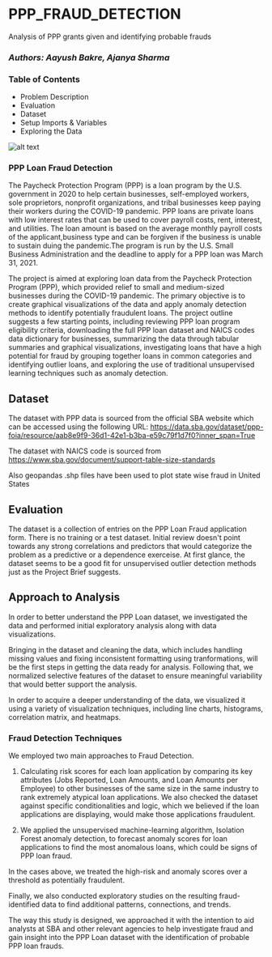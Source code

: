 # PPP_FRAUD_DETECTION
Analysis of PPP grants given and identifying probable frauds

### *Authors: Aayush Bakre, Ajanya Sharma*

### Table of Contents

- Problem Description
- Evaluation
- Dataset
- Setup Imports & Variables
- Exploring the Data

![alt text](https://gray-wafb-prod.cdn.arcpublishing.com/resizer/ELLb-0F79fu-eD2nA4_46JmkiJs=/1200x675/smart/filters:quality(85)/cloudfront-us-east-1.images.arcpublishing.com/gray/YT67CCYJY5FDNJDURKRAGZYETY.jpg)

### PPP Loan Fraud Detection

The Paycheck Protection Program (PPP) is a loan program by the U.S. government in 2020 to help certain businesses, self-employed workers, sole proprietors, nonprofit organizations, and tribal businesses keep paying their workers during the COVID-19 pandemic. PPP loans are private loans with low interest rates that can be used to cover payroll costs, rent, interest, and utilities. The loan amount is based on the average monthly payroll costs of the applicant,business type and can be forgiven if the business is unable to sustain duing the pandemic.The program is run by the U.S. Small Business Administration and the deadline to apply for a PPP loan was March 31, 2021.

The project is aimed at exploring loan data from the Paycheck Protection Program (PPP), which provided relief to small and medium-sized businesses during the COVID-19 pandemic. The primary objective is to create graphical visualizations of the data and apply anomaly detection methods to identify potentially fraudulent loans. The project outline suggests a few starting points, including reviewing PPP loan program eligibility criteria, downloading the full PPP loan dataset and NAICS codes data dictionary for businesses, summarizing the data through tabular summaries and graphical visualizations, investigating loans that have a high potential for fraud by grouping together loans in common categories and identifying outlier loans, and exploring the use of traditional unsupervised learning techniques such as anomaly detection.

## Dataset

The dataset with PPP data is sourced from the official SBA website which can be accessed using the following URL:
https://data.sba.gov/dataset/ppp-foia/resource/aab8e9f9-36d1-42e1-b3ba-e59c79f1d7f0?inner_span=True

The dataset with NAICS code is sourced from https://www.sba.gov/document/support-table-size-standards

Also geopandas .shp files have been used to plot state wise fraud in United States

## Evaluation

The dataset is a collection of entries on the PPP Loan Fraud application form. There is no training or a test dataset. Initial review doesn't point towards any strong correlations and predictors that would categorize the problem as a predictive or a dependence exerceise. At first glance, the dataset seems to be a good fit for unsupervised outlier detection methods just as the Project Brief suggests. 

## Approach to Analysis

In order to better understand the PPP Loan dataset, we investigated the data and performed initial exploratory analysis along with data visualizations. 

Bringing in the dataset and cleaning the data, which includes handling missing values and fixing inconsistent formatting using tranformations, will be the first steps in getting the data ready for analysis. Following that, we normalized selective features of the dataset to ensure meaningful variability that would better support the analysis. 

In order to acquire a deeper understanding of the data, we visualized it using a variety of visualization techniques, including line charts, histograms, correlation matrix, and heatmaps.

### Fraud Detection Techniques

We employed two main approaches to Fraud Detection.

1. Calculating risk scores for each loan application by comparing its key attributes (Jobs Reported, Loan Amounts, and Loan Amounts per Employee) to other businesses of the same size in the same industry to rank extremely atypical loan applications. We also checked the dataset against specific conditionalities and logic, which we believed if the loan applications are displaying, would make those applications fraudulent.

2. We applied the unsupervised machine-learning algorithm, Isolation Forest anomaly detection, to forecast anomaly scores for loan applications to find the most anomalous loans, which could be signs of PPP loan fraud.

In the cases above, we treated the high-risk and anomaly scores over a threshold as potentially fraudulent.

Finally, we also conducted exploratory studies on the resulting fraud-identified data to find additional patterns, connections, and trends.

The way this study is designed, we approached it with the intention to aid analysts at SBA and other relevant agencies to help investigate fraud and gain insight into the PPP Loan dataset with the identification of probable PPP loan frauds.
